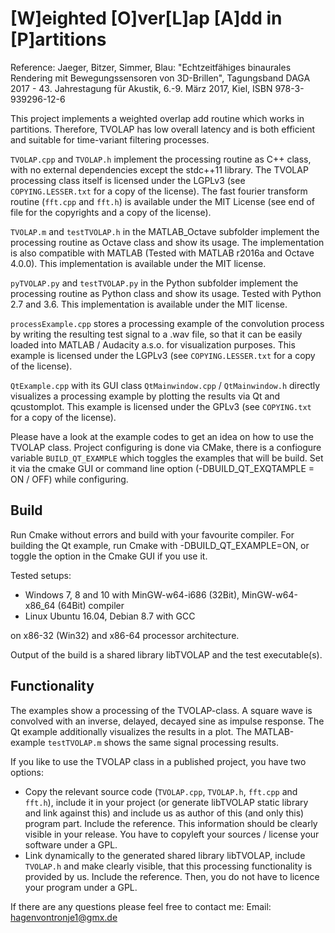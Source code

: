[W]eighted [O]ver[L]ap [A]dd in [P]artitions 
==============================

Reference: Jaeger, Bitzer, Simmer, Blau: "Echtzeitfähiges binaurales Rendering mit Bewegungssensoren von 3D-Brillen", Tagungsband DAGA 2017 - 43. Jahrestagung für Akustik, 6.-9. März 2017, Kiel, ISBN 978-3-939296-12-6


This project implements a weighted overlap add routine which works in partitions. Therefore, TVOLAP has low overall latency and is both efficient and suitable for time-variant filtering processes.


``TVOLAP.cpp`` and ``TVOLAP.h`` implement the processing routine as C++ class, with no external dependencies except the stdc++11 library. The TVOLAP processing class itself is licensed under the LGPLv3 (see ``COPYING.LESSER.txt`` for a copy of the license). The fast fourier transform routine (``fft.cpp`` and ``fft.h``) is available under the MIT License (see end of file for the copyrights and a copy of the license).

``TVOLAP.m`` and ``testTVOLAP.h`` in the MATLAB_Octave subfolder implement the processing routine as Octave class and show its usage. The implementation is also compatible with MATLAB (Tested with MATLAB r2016a and Octave 4.0.0). This implementation is available under the MIT license.

``pyTVOLAP.py`` and ``testTVOLAP.py`` in the Python subfolder implement the processing routine as Python class and show its usage. Tested with Python 2.7 and 3.6. This implementation is available under the MIT license.

``processExample.cpp`` stores a processing example of the convolution process by writing the resulting test signal to a .wav file, so that it can be easily loaded into MATLAB / Audacity a.s.o. for visualization purposes. This example is licensed under the LGPLv3 (see ``COPYING.LESSER.txt`` for a copy of the license).


``QtExample.cpp`` with its GUI class ``QtMainwindow.cpp`` / ``QtMainwindow.h`` directly visualizes a processing example by plotting the results via Qt and qcustomplot. This example is licensed under the GPLv3 (see ``COPYING.txt`` for a copy of the license).


Please have a look at the example codes to get an idea on how to use the TVOLAP class. Project configuring is done via CMake, there is a confiogure variable ``BUILD_QT_EXAMPLE`` which toggles the examples that will be build. Set it via the cmake GUI or command line option (-DBUILD_QT_EXQTAMPLE = ON / OFF) while configuring.


Build
-----

Run Cmake without errors and build with your favourite compiler. For building the Qt example, run Cmake with -DBUILD_QT_EXAMPLE=ON, or toggle the option in the Cmake GUI if you use it. 


Tested setups:

- Windows 7, 8 and 10 with MinGW-w64-i686 (32Bit), MinGW-w64-x86_64 (64Bit) compiler
- Linux Ubuntu 16.04, Debian 8.7 with GCC

on x86-32 (Win32) and x86-64 processor architecture.


Output of the build is a shared library libTVOLAP and the test executable(s).


Functionality
------------

The examples show a processing of the TVOLAP-class. A square wave is convolved with an inverse, delayed, decayed sine as impulse response. The Qt example additionally visualizes the results in a plot. The MATLAB-example ``testTVOLAP.m`` shows the same signal processing results.


If you like to use the TVOLAP class in a published project, you have two options: 

- Copy the relevant source code (``TVOLAP.cpp``, ``TVOLAP.h``, ``fft.cpp`` and ``fft.h``), include it in your project (or generate libTVOLAP static library and link against this) and include us as author of this (and only this) program part. Include the reference. This information should be clearly visible in your release. You have to copyleft your sources / license your software under a GPL.
- Link dynamically to the generated shared library libTVOLAP, include ``TVOLAP.h`` and make clearly visible, that this processing functionality is provided by us. Include the reference. Then, you do not have to licence your program under a GPL.

If there are any questions please feel free to contact me: Email: hagenvontronje1@gmx.de

